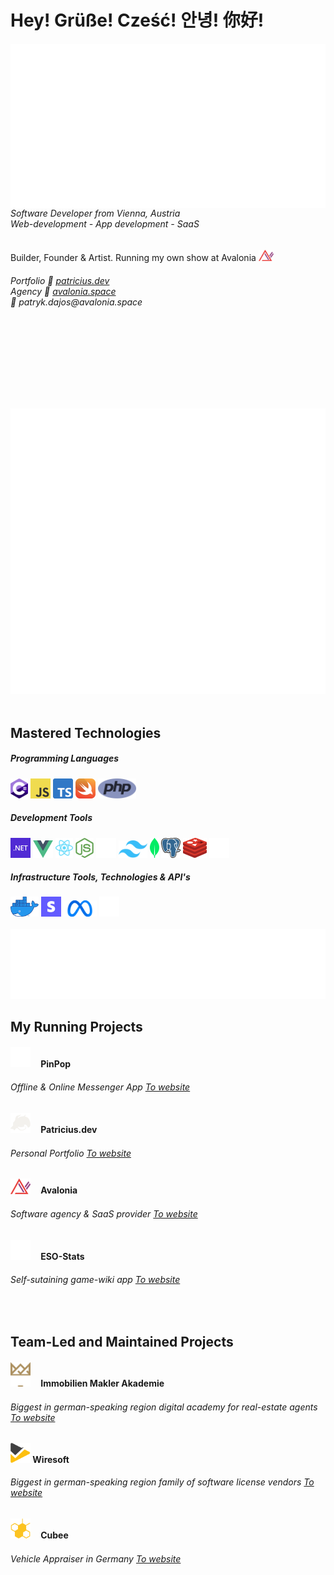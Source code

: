 # Hey! Grüße! Cześć! 안녕! 你好!
<div>
    <img align="left" src="/github-metrics.svg"/>
    <div align="left">
        <h6>
            Software Developer from Vienna, Austria<br/>
            Web-development - App development - SaaS
        </h6>
        </span>Builder, Founder & Artist. Running my own show at Avalonia <img width="24px" src="/avalonia_icon.png"/><span><br/>
        <h6>
            Portfolio 🐉 <a href="https://patricius.dev">patricius.dev</a><br/>
            Agency 🔺 <a href="https://avalonia.space">avalonia.space</a><br/>
            💌 patryk.dajos@avalonia.space
        </h6><br/><br/><br/><br/>
    </div>
</div>
            
<br/><br/>

<div>
    <img align="left" src="/metrics.plugin.achievements.compact.svg"/><br/>
    <img src="/metrics.plugin.isocalendar.svg"/>
</div>

<br/>

## Mastered Technologies
<div align="left">
    <div>
        <h5>Programming Languages</h5>
        <span>
            <img height="32px" src="/icons/csharp/csharp.svg"/> <img height="32px" src="/icons/js/js.svg"/> <img height="32px" src="/icons/ts/ts.svg"/> <img height="32px" src="/icons/swift/swift.svg"/> <img height="32px" src="/icons/php/php.svg"/>
        </span>
    </div>
    <div>
        <h5>Development Tools</h5>
        <span>
            <img height="32px" src="/icons/dotnet.png"/> <img height="28px" src="/icons/vuejs/vuejs.svg"/> <img height="32px" src="/icons/reactjs/reactjs.svg"/> <img height="32px" src="/icons/nodejs/nodejs.svg"/> <img height="32px" src="/icons/symfony.svg"/> <img height="28px" src="/icons/tailwind/tailwind.svg"/> <img height="32px" src="/icons/mongodb/mongodb.svg"/> <img height="32px" src="/icons/postgresql/postgresql.svg"/> 
            <img height="32px" src="/icons/redis/redis.svg"/> <img height="32px" src="/icons/prisma.svg"/>
        </span>
    </div>
    <div>
        <h5>Infrastructure Tools, Technologies & API's</h5>
        <span>
            <img height="32px" src="/icons/docker/docker.webp"/> <img height="32px" src="/icons/stripe/stripe.jpeg"/> <img height="26px" src="/icons/meta/meta.svg"/> <img height="32px" src="/icons/openai.svg"/>
        </span>
    </div>
</div>
<br/>

<img src="/metrics.plugin.languages.svg"/>

<br/>

## My Running Projects

<div>
    <h4><img width="32px" src="/pinpop.png"/> ㅤPinPop</h4>
    <h6>Offline & Online Messenger App <a href="https://pinpop.app">To website</a></h6>
</div>

<div>
    <h4><img width="32px" src="/icons/patriciusdev.png"/>ㅤ Patricius.dev</h4>
    <h6>Personal Portfolio <a href="https://patricius.dev">To website</a></h6>
</div>

<div>
    <h4><img width="32px" src="/avalonia_icon.png"/>ㅤ Avalonia</h4>
    <h6>Software agency & SaaS provider <a href="https://avalonia.space">To website</a></h6>
</div>

<div>
    <h4><img width="32px" src="/eso-stats.png"/>ㅤ ESO-Stats</h4>
    <h6>Self-sutaining game-wiki app <a href="https://eso-stats.pro">To website</a></h6>
</div>

<br/>

## Team-Led and Maintained Projects

<div>
    <h4><img width="32px" src="/immobilien-makler-akademie.svg"/>ㅤ Immobilien Makler Akademie</h4>
    <h6>Biggest in german-speaking region digital academy for real-estate agents <a href="https://immobilien-makler-akademie.com">To website</a></h6>
</div>

<div>
    <h4><img width="32px" src="/wiresoft.png"/> Wiresoft</h4>
    <h6>Biggest in german-speaking region family of software license vendors <a href="https://www.wiresoft.com">To website</a></h6>
</div>

<div>
    <h4><img width="32px" src="/cubee.png"/> ㅤCubee</h4>
    <h6>Vehicle Appraiser in Germany <a href="https://cubee.expert">To website</a></h6>
</div>

